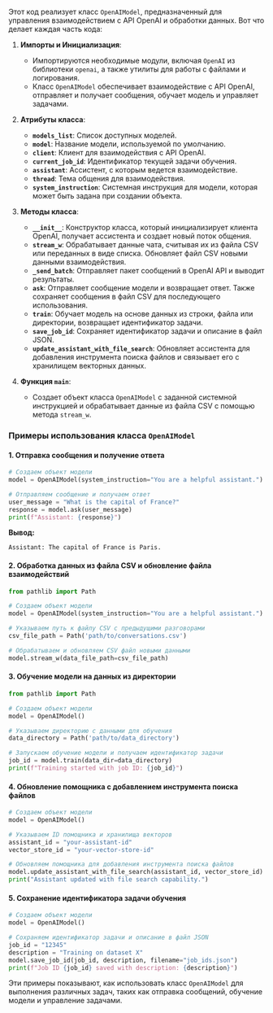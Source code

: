 Этот код реализует класс `OpenAIModel`, предназначенный для управления взаимодействием с API OpenAI и обработки данных. Вот что делает каждая часть кода:

1. **Импорты и Инициализация**:
   - Импортируются необходимые модули, включая `OpenAI` из библиотеки `openai`, а также утилиты для работы с файлами и логирования.
   - Класс `OpenAIModel` обеспечивает взаимодействие с API OpenAI, отправляет и получает сообщения, обучает модель и управляет задачами.

2. **Атрибуты класса**:
   - **`models_list`**: Список доступных моделей.
   - **`model`**: Название модели, используемой по умолчанию.
   - **`client`**: Клиент для взаимодействия с API OpenAI.
   - **`current_job_id`**: Идентификатор текущей задачи обучения.
   - **`assistant`**: Ассистент, с которым ведется взаимодействие.
   - **`thread`**: Тема общения для взаимодействия.
   - **`system_instruction`**: Системная инструкция для модели, которая может быть задана при создании объекта.

3. **Методы класса**:
   - **`__init__`**: Конструктор класса, который инициализирует клиента OpenAI, получает ассистента и создает новый поток общения.
   - **`stream_w`**: Обрабатывает данные чата, считывая их из файла CSV или переданных в виде списка. Обновляет файл CSV новыми данными взаимодействия.
   - **`_send_batch`**: Отправляет пакет сообщений в OpenAI API и выводит результаты.
   - **`ask`**: Отправляет сообщение модели и возвращает ответ. Также сохраняет сообщения в файл CSV для последующего использования.
   - **`train`**: Обучает модель на основе данных из строки, файла или директории, возвращает идентификатор задачи.
   - **`save_job_id`**: Сохраняет идентификатор задачи и описание в файл JSON.
   - **`update_assistant_with_file_search`**: Обновляет ассистента для добавления инструмента поиска файлов и связывает его с хранилищем векторных данных.

4. **Функция `main`**:
   - Создает объект класса `OpenAIModel` с заданной системной инструкцией и обрабатывает данные из файла CSV с помощью метода `stream_w`.

### Примеры использования класса `OpenAIModel`

#### 1. Отправка сообщения и получение ответа

```python
# Создаем объект модели
model = OpenAIModel(system_instruction="You are a helpful assistant.")

# Отправляем сообщение и получаем ответ
user_message = "What is the capital of France?"
response = model.ask(user_message)
print(f"Assistant: {response}")
```

**Вывод:**
```
Assistant: The capital of France is Paris.
```

#### 2. Обработка данных из файла CSV и обновление файла взаимодействий

```python
from pathlib import Path

# Создаем объект модели
model = OpenAIModel(system_instruction="You are a helpful assistant.")

# Указываем путь к файлу CSV с предыдущими разговорами
csv_file_path = Path('path/to/conversations.csv')

# Обрабатываем и обновляем CSV файл новыми данными
model.stream_w(data_file_path=csv_file_path)
```

#### 3. Обучение модели на данных из директории

```python
from pathlib import Path

# Создаем объект модели
model = OpenAIModel()

# Указываем директорию с данными для обучения
data_directory = Path('path/to/data_directory')

# Запускаем обучение модели и получаем идентификатор задачи
job_id = model.train(data_dir=data_directory)
print(f"Training started with job ID: {job_id}")
```

#### 4. Обновление помощника с добавлением инструмента поиска файлов

```python
# Создаем объект модели
model = OpenAIModel()

# Указываем ID помощника и хранилища векторов
assistant_id = "your-assistant-id"
vector_store_id = "your-vector-store-id"

# Обновляем помощника для добавления инструмента поиска файлов
model.update_assistant_with_file_search(assistant_id, vector_store_id)
print("Assistant updated with file search capability.")
```

#### 5. Сохранение идентификатора задачи обучения

```python
# Создаем объект модели
model = OpenAIModel()

# Сохраняем идентификатор задачи и описание в файл JSON
job_id = "12345"
description = "Training on dataset X"
model.save_job_id(job_id, description, filename="job_ids.json")
print(f"Job ID {job_id} saved with description: {description}")
```

Эти примеры показывают, как использовать класс `OpenAIModel` для выполнения различных задач, таких как отправка сообщений, обучение модели и управление задачами.